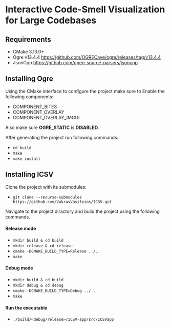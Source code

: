 # Interactive Code-Smell Visualization for Large Codebases

## Requirements

- CMake 3.13.0+
- Ogre v13.4.4 <https://github.com/OGRECave/ogre/releases/tag/v13.4.4>
- JsonCpp <https://github.com/open-source-parsers/jsoncpp>

## Installing Ogre

Using the CMake interface to configure the project make sure to Enable the following components:

- COMPONENT_BITES
- COMPONENT_OVERLAY
- COMPONENT_OVERLAY_IMGUI

Also make sure **OGRE_STATIC** is **DISABLED**.

After generating the project run following commands:
- `cd build`
- `make`
- `make install`

## Installing ICSV

Clone the project with its submodules:
- `git clone --recurse-submodules https://github.com/VakrasVasileios/ICSV.git`

Navigate to the project diractory and build the project using the following commands.

#### Release mode
- `mkdir build & cd build`
- `mkdir release & cd release`
- `cmake -DCMAKE_BUILD_TYPE=Release ../..`
- `make`

#### Debug mode
- `mkdir build & cd build`
- `mkdir debug & cd debug`
- `cmake -DCMAKE_BUILD_TYPE=Debug ../..`
- `make`

#### Run the executable
- `./build/<debug/release>/ICSV-app/src/ICSVapp`